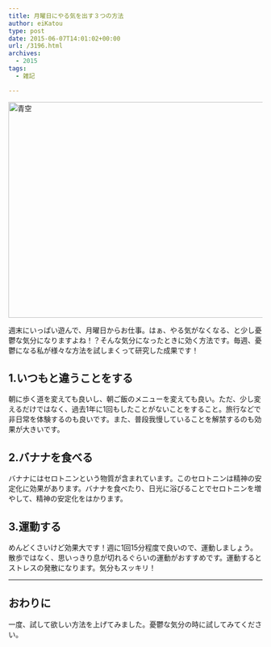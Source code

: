 ```yaml
---
title: 月曜日にやる気を出す３つの方法
author: eiKatou
type: post
date: 2015-06-07T14:01:02+00:00
url: /3196.html
archives:
  - 2015
tags:
  - 雑記

---
```

[<img src="/blog/uploads/2015/06/27183c4e465074a6e9127b0dbcbd4198.jpg" alt="青空" width="640" height="427" class="alignnone size-full wp-image-3198" srcset="/blog/uploads/2015/06/27183c4e465074a6e9127b0dbcbd4198.jpg 640w, /blog/uploads/2015/06/27183c4e465074a6e9127b0dbcbd4198-300x200.jpg 300w, /blog/uploads/2015/06/27183c4e465074a6e9127b0dbcbd4198-450x300.jpg 450w" sizes="(max-width: 640px) 100vw, 640px" />][1]
  
週末にいっぱい遊んで、月曜日からお仕事。はぁ、やる気がなくなる、と少し憂鬱な気分になりますよね！？そんな気分になったときに効く方法です。毎週、憂鬱になる私が様々な方法を試しまくって研究した成果です！

## 1.いつもと違うことをする

朝に歩く道を変えても良いし、朝ご飯のメニューを変えても良い。ただ、少し変えるだけではなく、過去1年に1回もしたことがないことをすること。旅行などで非日常を体験するのも良いです。また、普段我慢していることを解禁するのも効果が大きいです。 

## 2.バナナを食べる

バナナにはセロトニンという物質が含まれています。このセロトニンは精神の安定化に効果があります。バナナを食べたり、日光に浴びることでセロトニンを増やして、精神の安定化をはかります。 

## 3.運動する

めんどくさいけど効果大です！週に1回15分程度で良いので、運動しましょう。散歩ではなく、思いっきり息が切れるぐらいの運動がおすすめです。運動するとストレスの発散になります。気分もスッキリ！ 

* * *

## おわりに

一度、試して欲しい方法を上げてみました。憂鬱な気分の時に試してみてください。

 [1]: /blog/uploads/2015/06/27183c4e465074a6e9127b0dbcbd4198.jpg
